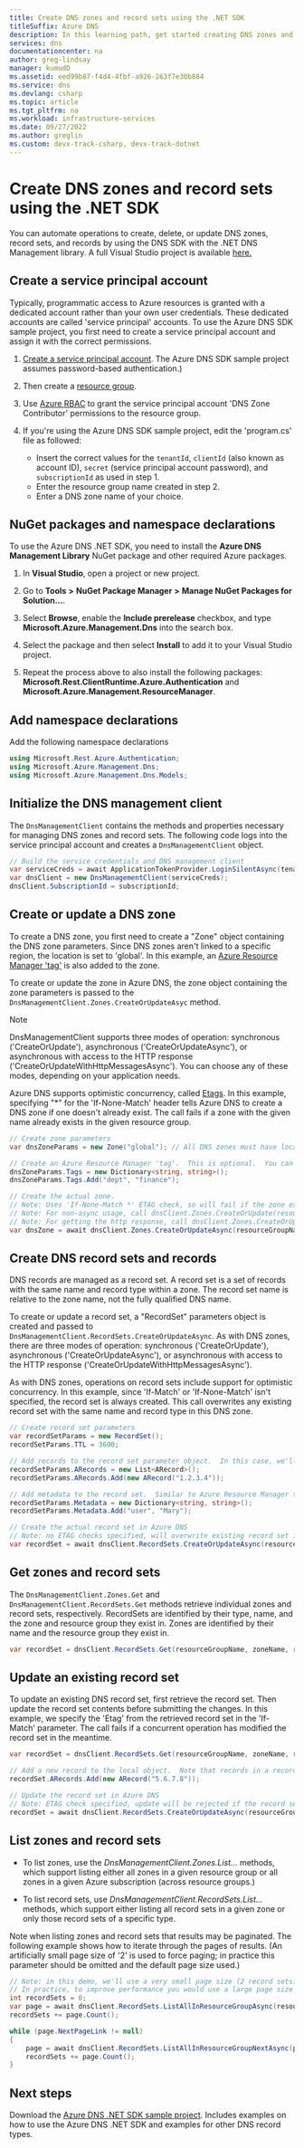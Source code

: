 ```yaml
---
title: Create DNS zones and record sets using the .NET SDK
titleSuffix: Azure DNS
description: In this learning path, get started creating DNS zones and record sets in Azure DNS by using the .NET SDK.
services: dns
documentationcenter: na
author: greg-lindsay
manager: kumudD
ms.assetid: eed99b87-f4d4-4fbf-a926-263f7e30b884
ms.service: dns
ms.devlang: csharp
ms.topic: article
ms.tgt_pltfrm: na
ms.workload: infrastructure-services
ms.date: 09/27/2022
ms.author: greglin
ms.custom: devx-track-csharp, devx-track-dotnet
---
```


# Create DNS zones and record sets using the .NET SDK

You can automate operations to create, delete, or update DNS zones, record sets, and records by using the DNS SDK with the .NET DNS Management library. A full Visual Studio project is available [here.](https://www.microsoft.com/en-us/download/details.aspx?id=47268&WT.mc_id=DX_MVP4025064&e6b34bbe-475b-1abd-2c51-b5034bcdd6d2=True)

## Create a service principal account

Typically, programmatic access to Azure resources is granted with a dedicated account rather than your own user credentials. These dedicated accounts are called 'service principal' accounts. To use the Azure DNS SDK sample project, you first need to create a service principal account and assign it with the correct permissions.

1. [Create a service principal account](../active-directory/develop/howto-authenticate-service-principal-powershell.md). The Azure DNS SDK sample project assumes password-based authentication.)

1. Then create a [resource group](../azure-resource-manager/templates/deploy-portal.md).

1. Use [Azure RBAC](../role-based-access-control/role-assignments-portal.md) to grant the service principal account 'DNS Zone Contributor' permissions to the resource group.

1. If you're using the Azure DNS SDK sample project, edit the 'program.cs' file as followed:

   * Insert the correct values for the `tenantId`, `clientId` (also known as account ID), `secret` (service principal account password), and `subscriptionId` as used in step 1.
   * Enter the resource group name created in step 2.
   * Enter a DNS zone name of your choice.

## NuGet packages and namespace declarations

To use the Azure DNS .NET SDK, you need to install the **Azure DNS Management Library** NuGet package and other required Azure packages.

1. In **Visual Studio**, open a project or new project.

1. Go to **Tools** **>** **NuGet Package Manager** **>** **Manage NuGet Packages for Solution...**.

1. Select **Browse**, enable the **Include prerelease** checkbox, and type **Microsoft.Azure.Management.Dns** into the search box.

1. Select the package and then select **Install** to add it to your Visual Studio project.

1. Repeat the process above to also install the following packages: **Microsoft.Rest.ClientRuntime.Azure.Authentication** and **Microsoft.Azure.Management.ResourceManager**.

## Add namespace declarations

Add the following namespace declarations

```cs
using Microsoft.Rest.Azure.Authentication;
using Microsoft.Azure.Management.Dns;
using Microsoft.Azure.Management.Dns.Models;
```

## Initialize the DNS management client

The `DnsManagementClient` contains the methods and properties necessary for managing DNS zones and record sets.  The following code logs into the service principal account and creates a `DnsManagementClient` object.

```cs
// Build the service credentials and DNS management client
var serviceCreds = await ApplicationTokenProvider.LoginSilentAsync(tenantId, clientId, secret);
var dnsClient = new DnsManagementClient(serviceCreds);
dnsClient.SubscriptionId = subscriptionId;
```

## Create or update a DNS zone

To create a DNS zone, you first need to create a "Zone" object containing the DNS zone parameters. Since DNS zones aren't linked to a specific region, the location is set to 'global'. In this example, an [Azure Resource Manager 'tag'](https://azure.microsoft.com/updates/organize-your-azure-resources-with-tags/) is also added to the zone.

To create or update the zone in Azure DNS, the zone object containing the zone parameters is passed to the `DnsManagementClient.Zones.CreateOrUpdateAsyc` method.

> [!NOTE]
> DnsManagementClient supports three modes of operation: synchronous ('CreateOrUpdate'), asynchronous ('CreateOrUpdateAsync'), or asynchronous with access to the HTTP response ('CreateOrUpdateWithHttpMessagesAsync').  You can choose any of these modes, depending on your application needs.

Azure DNS supports optimistic concurrency, called [Etags](./dns-getstarted-powershell.md). In this example, specifying "*" for the 'If-None-Match' header tells Azure DNS to create a DNS zone if one doesn't already exist.  The call fails if a zone with the given name already exists in the given resource group.

```cs
// Create zone parameters
var dnsZoneParams = new Zone("global"); // All DNS zones must have location = "global"

// Create an Azure Resource Manager 'tag'.  This is optional.  You can add multiple tags
dnsZoneParams.Tags = new Dictionary<string, string>();
dnsZoneParams.Tags.Add("dept", "finance");

// Create the actual zone.
// Note: Uses 'If-None-Match *' ETAG check, so will fail if the zone exists already.
// Note: For non-async usage, call dnsClient.Zones.CreateOrUpdate(resourceGroupName, zoneName, dnsZoneParams, null, "*")
// Note: For getting the http response, call dnsClient.Zones.CreateOrUpdateWithHttpMessagesAsync(resourceGroupName, zoneName, dnsZoneParams, null, "*")
var dnsZone = await dnsClient.Zones.CreateOrUpdateAsync(resourceGroupName, zoneName, dnsZoneParams, null, "*");
```

## Create DNS record sets and records

DNS records are managed as a record set. A record set is a set of records with the same name and record type within a zone.  The record set name is relative to the zone name, not the fully qualified DNS name.

To create or update a record set, a "RecordSet" parameters object is created and passed to `DnsManagementClient.RecordSets.CreateOrUpdateAsync`. As with DNS zones, there are three modes of operation: synchronous ('CreateOrUpdate'), asynchronous ('CreateOrUpdateAsync'), or asynchronous with access to the HTTP response ('CreateOrUpdateWithHttpMessagesAsync').

As with DNS zones, operations on record sets include support for optimistic concurrency.  In this example, since 'If-Match' or 'If-None-Match' isn't specified, the record set is always created.  This call overwrites any existing record set with the same name and record type in this DNS zone.

```cs
// Create record set parameters
var recordSetParams = new RecordSet();
recordSetParams.TTL = 3600;

// Add records to the record set parameter object.  In this case, we'll add a record of type 'A'
recordSetParams.ARecords = new List<ARecord>();
recordSetParams.ARecords.Add(new ARecord("1.2.3.4"));

// Add metadata to the record set.  Similar to Azure Resource Manager tags, this is optional and you can add multiple metadata name/value pairs
recordSetParams.Metadata = new Dictionary<string, string>();
recordSetParams.Metadata.Add("user", "Mary");

// Create the actual record set in Azure DNS
// Note: no ETAG checks specified, will overwrite existing record set if one exists
var recordSet = await dnsClient.RecordSets.CreateOrUpdateAsync(resourceGroupName, zoneName, recordSetName, RecordType.A, recordSetParams);
```

## Get zones and record sets

The `DnsManagementClient.Zones.Get` and `DnsManagementClient.RecordSets.Get` methods retrieve individual zones and record sets, respectively. RecordSets are identified by their type, name, and the zone and resource group they exist in. Zones are identified by their name and the resource group they exist in.

```cs
var recordSet = dnsClient.RecordSets.Get(resourceGroupName, zoneName, recordSetName, RecordType.A);
```

## Update an existing record set

To update an existing DNS record set, first retrieve the record set. Then update the record set contents before submitting the changes. In this example, we specify the 'Etag' from the retrieved record set in the 'If-Match' parameter. The call fails if a concurrent operation has modified the record set in the meantime.

```cs
var recordSet = dnsClient.RecordSets.Get(resourceGroupName, zoneName, recordSetName, RecordType.A);

// Add a new record to the local object.  Note that records in a record set must be unique/distinct
recordSet.ARecords.Add(new ARecord("5.6.7.8"));

// Update the record set in Azure DNS
// Note: ETAG check specified, update will be rejected if the record set has changed in the meantime
recordSet = await dnsClient.RecordSets.CreateOrUpdateAsync(resourceGroupName, zoneName, recordSetName, RecordType.A, recordSet, recordSet.Etag);
```

## List zones and record sets

* To list zones, use the *DnsManagementClient.Zones.List...* methods, which support listing either all zones in a given resource group or all zones in a given Azure subscription (across resource groups.) 

* To list record sets, use *DnsManagementClient.RecordSets.List...* methods, which support either listing all record sets in a given zone or only those record sets of a specific type.

Note  when listing zones and record sets that results may be paginated.  The following example shows how to iterate through the pages of results. (An artificially small page size of '2' is used to force paging; in practice this parameter should be omitted and the default page size used.)

```cs
// Note: in this demo, we'll use a very small page size (2 record sets) to demonstrate paging
// In practice, to improve performance you would use a large page size or just use the system default
int recordSets = 0;
var page = await dnsClient.RecordSets.ListAllInResourceGroupAsync(resourceGroupName, zoneName, "2");
recordSets += page.Count();

while (page.NextPageLink != null)
{
    page = await dnsClient.RecordSets.ListAllInResourceGroupNextAsync(page.NextPageLink);
    recordSets += page.Count();
}
```

## Next steps

Download the [Azure DNS .NET SDK sample project](https://www.microsoft.com/en-us/download/details.aspx?id=47268&WT.mc_id=DX_MVP4025064&e6b34bbe-475b-1abd-2c51-b5034bcdd6d2=True). Includes examples on how to use the Azure DNS .NET SDK and examples for other DNS record types.
